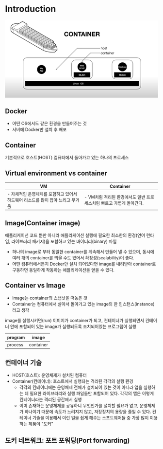 # Introduction

![img.png](./img.png)

## Docker 

- 어떤 OS에서도 같은 환경을 만들어주는 것
- 서버에 Docker만 설치 후 배포

## Container

기본적으로 호스트(HOST) 컴퓨터에서 돌아가고 있는 하나의 프로세스

## Virtual environment vs container

| VM                                            | Container                                |
|-----------------------------------------------|------------------------------------------|
| - 자체적인 운영체제를 포함하고 있어서 하드웨어 리소드를 많이 잡아 느리고 무거움 | - VM처럼 격리된 환경에서도 일반 프로세스처럼 빠르고 가볍게 돌아간다. |

## Image(Container image)
애플리케이션 코드 뿐만 아니라 애플리케이션 실행에 필요한 최소한의 환경(언어 런타임, 라이브러리 패키지)을 포함하고 있는 바이너리(binary) 파일

- 하나의 image로 부터 동일한 container를 계속해서 만들어 낼 수 있으며, 동시에 여러 개의 container를 띄울 수도 있어서 확장성(scalability)이 좋다.
- 어떤 컴퓨터에서든지 Docker만 설치 되어있다면 image를 내려받아 container로 구동하면 동일하게 작동하는 애플리케이션을 얻을 수 있다.

## Container vs Image

- Image는 container의 스냅샷을 떠놓은 것
- Container는 컴퓨터에서 살아서 돌아가고 있는 image의 한 인스턴스(instance)라고 생각

image를 실행시키면(run) 이미지가 container가 되고, 컨테이너가 실행되면서 컨테이너 안에 포함되어 있는 image가 실행되도록 조치되어있는 프로그램이 실행

| program | image |
|---------|---|
| process | container |


## 컨테이너 기술

- HOST(호스트): 운영체제가 설치된 컴퓨터
- Container(컨테이너): 호스트에서 실행되는 격리된 각각의 실행 환경
  - 각각의 컨테이너에는 운영체제 전체가 설치되어 있는 것이 아니라 앱을 실행하는 데 필요한 라이브러리와 실행 파일들만 포함되어 있다. 각각의 앱은 이렇게 컨테이너라는 격리된 공간에서 실행
  - 이미 존재하는 운영체제를 공유하니 무엇인가를 설치할 필요가 없고, 운영체제가 하나이기 때문에 속도가 느려지지 않고, 저장장치의 용량을 줄일 수 있다. 컨테이너 기술을 이용해서 이런 일을 쉽게 해주는 소프트웨어들 중 가장 많이 이용하는 제품이 "도커"

## 도커 네트워크: 포트 포워딩(Port forwarding)
